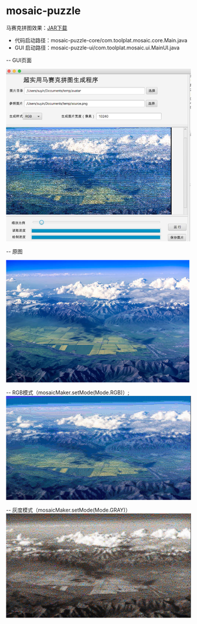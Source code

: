 # mosaic-puzzle
马赛克拼图效果：[JAR下载](https://github.com/suyin58/mosaic-puzzle/blob/main/mosaic-puzzle-ui/mosaic-puzzle-ui.jar?raw=true)
- 代码启动路径：mosaic-puzzle-core/com.toolplat.mosaic.core.Main.java
- GUI 启动路径：mosaic-puzzle-ui/com.toolplat.mosaic.ui.MainUI.java

-- GUI页面

![](https://raw.githubusercontent.com/suyin58/mosaic-puzzle/main/mosaic-puzzle-core/src/main/resources/gui_done.jpg)

-- 原图 

![](https://raw.githubusercontent.com/suyin58/mosaic-puzzle/main/mosaic-puzzle-core/src/main/resources/source.png)

-- RGB模式（mosaicMaker.setMode(Mode.RGB)）;
![](https://raw.githubusercontent.com/suyin58/mosaic-puzzle/main/mosaic-puzzle-core/src/main/resources/target_rgb4.jpg)

-- 灰度模式（mosaicMaker.setMode(Mode.GRAY)）
![](https://raw.githubusercontent.com/suyin58/mosaic-puzzle/main/mosaic-puzzle-core/src/main/resources/target_gray4.jpg)

